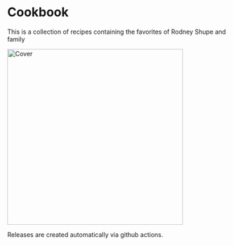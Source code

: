 # Cookbook

This is a collection of recipes containing the favorites of Rodney Shupe and family

<img src="Cover.png" alt="Cover" width="400"/>

Releases are created automatically via github actions.

<!-- Now obsolete with the switch to github actions.
## Make
`make`


### Setup make on OSX
```
brew install python@2
sudo pip2 install rst2pdf
```
### Setup make on Debian
```
sudo apt-get install -y python python-dev python-setuptools
sudo apt-get install -y libwebp6 libtiff5 libjbig0 liblcms2-2 libwebpmux3 libopenjp2-7 libzstd1 libwebpdemux2 libjpeg-dev zlib1g-dev libfreetype6-dev liblcms1-dev libopenjp2-7 libtiff5
sudo pip2 install rst2pdf
```
-->